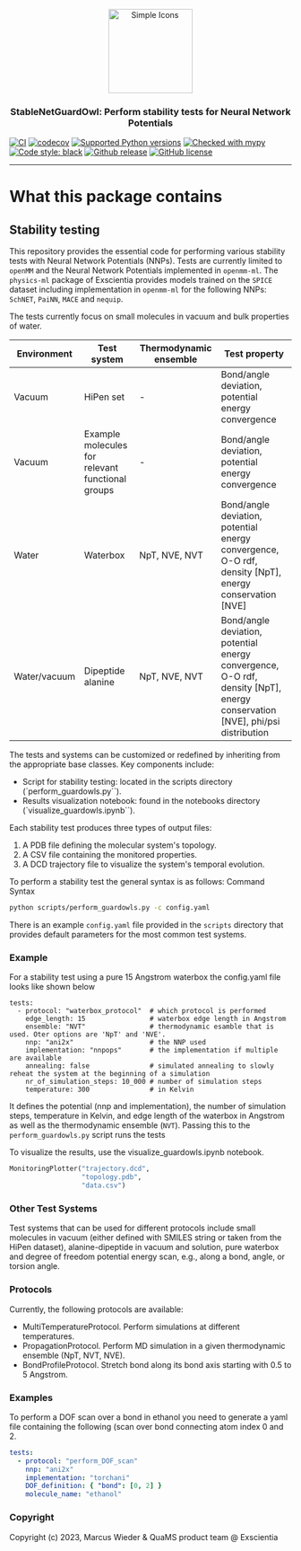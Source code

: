 <p align="center">
<img src="https://github.com/Exscientia/StableNetGuardOwl/assets/31651017/6e72dbdd-3fae-4463-bde3-bbaf54b459a7" alt="Simple Icons" width=150>
<h3 align="center">StableNetGuardOwl: Perform stability tests for Neural Network Potentials</h3>
</p>
<p align="center">
  
[//]: # (Badges)
[![CI](https://github.com/Exscientia/StableNetGuardOwl/actions/workflows/CI.yaml/badge.svg?branch=main)](https://github.com/Exscientia/StableNetGuardOwl/actions/workflows/CI.yaml)
[![codecov](https://codecov.io/gh/Exscientia/StableNetGuardOwl/branch/main/graph/badge.svg)](https://codecov.io/gh/Exscientia/StableNetGuardOwl/branch/main)
[![Supported Python versions](https://img.shields.io/badge/python-%5E3.10-blue.svg)](https://docs.python.org/3/whatsnew/index.html)
[![Checked with mypy](https://img.shields.io/badge/mypy-checked-blue)](http://mypy-lang.org/)
[![Code style: black](https://img.shields.io/badge/code%20style-black-000000.svg)](https://github.com/psf/black)
[![Github release](https://badgen.net/github/release/Exscientia/StableNetGuardOwl)](https://github.com/Exscientia/StableNetGuardOwl/)
[![GitHub license](https://img.shields.io/github/license/Exscientia/StableNetGuardOwl?color=green)](https://github.com/Exscientia/StableNetGuardOwl/blob/main/LICENSE)
</p>

---

# What this package contains

## Stability testing

This repository provides the essential code for performing various stability tests with Neural Network Potentials (NNPs). Tests are currently limited to `openMM` and the Neural Network Potentials implemented in `openmm-ml`. The `physics-ml` package of Exscientia provides models trained on the `SPICE` dataset including implementation in `openmm-ml` for the following NNPs: `SchNET`, `PaiNN`, `MACE` and `nequip`.

The tests currently focus on small molecules in vacuum and bulk properties of water.

| Environment | Test system | Thermodynamic ensemble | Test property |
| --- | ----------- | ----------- | ----------- |
| Vacuum | HiPen set | - | Bond/angle deviation, potential energy convergence |
| Vacuum | Example molecules for relevant functional groups | - | Bond/angle deviation, potential energy convergence |
| Water | Waterbox | NpT, NVE, NVT | Bond/angle deviation, potential energy convergence, O-O rdf, density [NpT], energy conservation [NVE] |
| Water/vacuum | Dipeptide alanine | NpT, NVE, NVT | Bond/angle deviation, potential energy convergence, O-O rdf, density [NpT], energy conservation [NVE], phi/psi distribution |




The tests and systems can be customized or redefined by inheriting from the appropriate base classes. Key components include:

- Script for stability testing: located in the scripts directory (`perform_guardowls.py``).
- Results visualization notebook: found in the notebooks directory (`visualize_guardowls.ipynb``).

Each stability test produces three types of output files:

1. A PDB file defining the molecular system's topology.
2. A CSV file containing the monitored properties.
3. A DCD trajectory file to visualize the system's temporal evolution.

To perform a stability test the general syntax is as follows:
Command Syntax
```bash
python scripts/perform_guardowls.py -c config.yaml
```
There is an example `config.yaml` file provided in the `scripts` directory that provides default parameters for the most common test systems.

### Example
For a stability test using a pure 15 Angstrom waterbox the config.yaml file looks like shown below
```
tests:
  - protocol: "waterbox_protocol"  # which protocol is performed
    edge_length: 15                # waterbox edge length in Angstrom
    ensemble: "NVT"                # thermodynamic esamble that is used. Oter options are 'NpT' and 'NVE'.
    nnp: "ani2x"                   # the NNP used
    implementation: "nnpops"       # the implementation if multiple are available
    annealing: false               # simulated annealing to slowly reheat the system at the beginning of a simulation
    nr_of_simulation_steps: 10_000 # number of simulation steps
    temperature: 300               # in Kelvin
```
It defines the potential (nnp and implementation), the number of simulation steps, temperature in Kelvin, and edge length of the waterbox in Angstrom as well as the thermodynamic ensemble (`NVT`). Passing this to the `perform_guardowls.py` script runs the tests

To visualize the results, use the visualize_guardowls.ipynb notebook.

```python
MonitoringPlotter("trajectory.dcd", 
                  "topology.pdb", 
                  "data.csv")
```

### Other Test Systems
Test systems that can be used for different protocols include small molecules in vacuum (either defined with SMILES string or taken from the HiPen dataset), alanine-dipeptide in vacuum and solution, pure waterbox and degree of freedom potential energy scan, e.g., along a bond, angle, or torsion angle.

### Protocols
Currently, the following protocols are available:

- MultiTemperatureProtocol. Perform simulations at different temperatures.
- PropagationProtocol. Perform MD simulation in a given thermodynamic ensemble (NpT, NVT, NVE).
- BondProfileProtocol. Stretch bond along its bond axis starting with 0.5 to 5 Angstrom.

### Examples
To perform a DOF scan over a bond in ethanol you need to generate a yaml file containing the following (scan over bond connecting atom index 0 and 2. 

```yaml
tests:
  - protocol: "perform_DOF_scan"
    nnp: "ani2x"
    implementation: "torchani"
    DOF_definition: { "bond": [0, 2] }
    molecule_name: "ethanol"
```


### Copyright

Copyright (c) 2023, Marcus Wieder & QuaMS product team @ Exscientia


